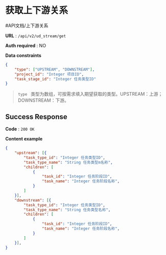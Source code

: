 # 获取上下游关系
#API文档/上下游关系

**URL** : `/api/v2/ud_stream/get`

**Auth required** : NO

**Data constraints**

```json
{
    "type": ["UPSTREAM", "DOWNSTREAM"],
    "project_id": "Integer 项目ID",
    "task_stage_id": "Integer 任务类型ID"
}
```

> `type ` 类型为数组，可按需求填入期望获取的类型。UPSTREAM：上游；DOWNSTREAM：下游。  

## Success Response

**Code** : `200 OK`

**Content example**

```json
{
    "upstream": [{
        "task_type_id": "Integer 任务类型ID",
        "task_type_name": "String 任务类型m名称",
        "children": [
            {
                "task_id": "Integer 任务阶段ID",
                "task_name": "Integer 任务阶段名称",
            }
        ]
    }],
    "downstream": [{
        "task_type_id": "Integer 任务类型ID",
        "task_type_name": "String 任务类型名称",
        "children": [
            {
                "task_id": "Integer 任务阶段ID",
                "task_name": "Integer 任务阶段名称",
            }
        ]
    }],
}
```

